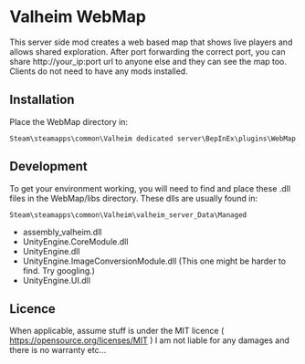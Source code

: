 # Valheim WebMap

This server side mod creates a web based map that shows live players and allows shared exploration. After port forwarding the correct port, you can share http://your_ip:port url to anyone else and they can see the map too. Clients do not need to have any mods installed.

## Installation

Place the WebMap directory in:

`Steam\steamapps\common\Valheim dedicated server\BepInEx\plugins\WebMap`

## Development

To get your environment working, you will need to find and place these .dll files in the WebMap/libs directory. These dlls are usually found in:

`Steam\steamapps\common\Valheim\valheim_server_Data\Managed`
* assembly_valheim.dll
* UnityEngine.CoreModule.dll
* UnityEngine.dll
* UnityEngine.ImageConversionModule.dll (This one might be harder to find. Try googling.)
* UnityEngine.UI.dll

## Licence

When applicable, assume stuff is under the MIT licence ( https://opensource.org/licenses/MIT )
I am not liable for any damages and there is no warranty etc...
